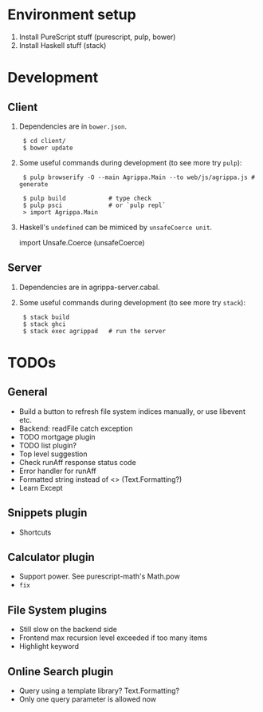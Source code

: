 # Environment setup

1. Install PureScript stuff (purescript, pulp, bower)
2. Install Haskell stuff (stack)

# Development

## Client

1. Dependencies are in `bower.json`.

        $ cd client/
        $ bower update

2. Some useful commands during development (to see more try `pulp`):

        $ pulp browserify -O --main Agrippa.Main --to web/js/agrippa.js # generate

        $ pulp build            # type check
        $ pulp psci             # or `pulp repl`
        > import Agrippa.Main

3. Haskell's `undefined` can be mimiced by `unsafeCoerce unit`.

    import Unsafe.Coerce (unsafeCoerce)

## Server

1. Dependencies are in agrippa-server.cabal.

2. Some useful commands during development (to see more try `stack`):

        $ stack build
        $ stack ghci
        $ stack exec agrippad   # run the server

# TODOs

## General

- Build a button to refresh file system indices manually, or use libevent etc.
- Backend: readFile catch exception
- TODO mortgage plugin
- TODO list plugin?
- Top level suggestion
- Check runAff response status code
- Error handler for runAff
- Formatted string instead of <> (Text.Formatting?)
- Learn Except

## Snippets plugin

- Shortcuts

## Calculator plugin

- Support power.  See purescript-math's Math.pow
- `fix`

## File System plugins

- Still slow on the backend side
- Frontend max recursion level exceeded if too many items
- Highlight keyword

## Online Search plugin

- Query using a template library?  Text.Formatting?
- Only one query parameter is allowed now

